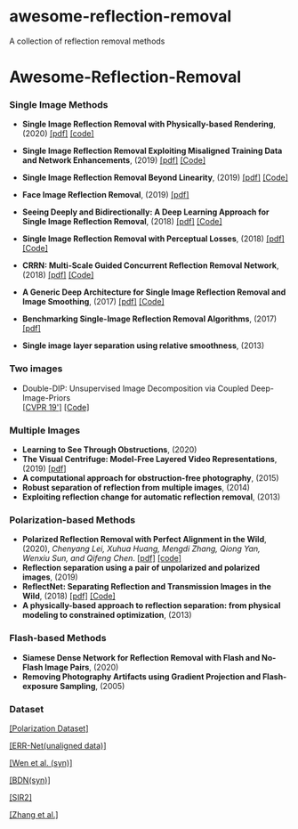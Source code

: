 # awesome-reflection-removal
A collection of reflection removal methods

# Awesome-Reflection-Removal

### Single Image Methods

* __Single Image Reflection Removal with Physically-based Rendering__, (2020) [[pdf]](https://arxiv.org/abs/1904.11934) [[code]](https://github.com/sookim813/Reflection_removal_rendering)

* __Single Image Reflection Removal Exploiting Misaligned Training Data and Network Enhancements__, (2019)
  [[pdf]](https://arxiv.org/abs/1904.00637) [[Code]](https://github.com/Vandermode/ERRNet) 

* __Single Image Reflection Removal Beyond Linearity__, (2019)
  [[pdf]](http://openaccess.thecvf.com/content_CVPR_2019/papers/Wen_Single_Image_Reflection_Removal_Beyond_Linearity_CVPR_2019_paper.pdf) [[Code]](https://github.com/csqiangwen/Single-Image-Reflection-Removal-Beyond-Linearity)
  
* __Face Image Reflection Removal__, (2019)
[[pdf]](https://arxiv.org/pdf/1903.00865.pdf) 
  
* __Seeing Deeply and Bidirectionally: A Deep Learning Approach for Single Image Reflection Removal__, (2018)
 [[pdf]](http://openaccess.thecvf.com/content_ECCV_2018/papers/Jie_Yang_Seeing_Deeply_and_ECCV_2018_paper.pdf) [[Code]](https://github.com/yangj1e/bdn-refremv) 
 

* __Single Image Reflection Removal with Perceptual Losses__, (2018)
 [[pdf]](https://arxiv.org/abs/1806.05376) [[Code]](https://github.com/ceciliavision/perceptual-reflection-removal)
 
* __CRRN: Multi-Scale Guided Concurrent Reflection Removal Network__, (2018)
 [[pdf]](http://openaccess.thecvf.com/content_cvpr_2018/papers/Wan_CRRN_Multi-Scale_Guided_CVPR_2018_paper.pdf) [[Code]](https://github.com/wanrenjie/CoRRN)
 
* __A Generic Deep Architecture for Single Image Reflection Removal and Image Smoothing__, (2017)
[[pdf]](https://arxiv.org/abs/1708.03474) [[Code]](https://github.com/fqnchina/CEILNet)

* __Benchmarking Single-Image Reflection Removal Algorithms__, (2017)
[[pdf]](http://openaccess.thecvf.com/content_ICCV_2017/papers/Wan_Benchmarking_Single-Image_Reflection_ICCV_2017_paper.pdf) 

* __Single image layer separation using relative smoothness__, (2013)

### Two images 

* Double-DIP: Unsupervised Image Decomposition via Coupled Deep-Image-Priors <br>
[[CVPR 19']](http://www.wisdom.weizmann.ac.il/~vision/DoubleDIP/resources/DoubleDIP.pdf)  [[Code]](https://github.com/yossigandelsman/DoubleDIP)




### Multiple Images 
* __Learning to See Through Obstructions__, (2020)
* __The Visual Centrifuge: Model-Free Layered Video Representations__, (2019) [[pdf]](https://arxiv.org/pdf/1812.01461.pdf)
* __A computational approach for obstruction-free photography__, (2015)
* __Robust separation of reflection from multiple images__, (2014) 
* __Exploiting reflection change for automatic reflection removal__, (2013)


### Polarization-based Methods
* __Polarized Reflection Removal with Perfect Alignment in the Wild__, (2020), _Chenyang Lei, Xuhua Huang, Mengdi Zhang, Qiong Yan, Wenxiu Sun, and Qifeng Chen_. [[pdf]](https://cqf.io/papers/Polarized_Reflection_Removal_CVPR2020.pdf) [[code]](https://github.com/ChenyangLEI/CVPR2020-Polarized-Reflection-Removal-with-Perfect-Alignment)
* __Reflection separation using a pair of unpolarized and polarized images__, (2019)
* __ReflectNet: Separating Reflection and Transmission Images in the Wild__, (2018)
[[pdf]](https://research.nvidia.com/sites/default/files/pubs/2018-09_Separating-Reflection-and/reflection_removal_eccv18.pdf) [[Code]](https://github.com/NVlabs/ReflectNet) 
* __A physically-based approach to reflection separation: from physical modeling to constrained optimization__, (2013)

### Flash-based Methods
* __Siamese Dense Network for Reflection Removal with Flash and No-Flash Image Pairs__, (2020)
* __Removing Photography Artifacts using Gradient Projection and Flash-exposure Sampling__, (2005)


### Dataset
[[Polarization Dataset]](https://github.com/ChenyangLEI/CVPR2020-Polarized-Reflection-Removal-with-Perfect-Alignment)

[[ERR-Net(unaligned data)]](https://onedrive.live.com/?cid=6234bd5af87e5da7&id=6234BD5AF87E5DA7%211017&authkey=%21APdbQ%5Fb1zFUiV8w)

 [[Wen et al. (syn)]](https://github.com/csqiangwen/Single-Image-Reflection-Removal-Beyond-Linearity#reflection-removal)
 
 [[BDN(syn)]](https://github.com/yangj1e/bdn-refremv#datasets)
 
 [[SIR2]](http://rose1.ntu.edu.sg/Datasets/sir2Benchmark.asp)

 [[Zhang et al.]](https://drive.google.com/drive/folders/1NYGL3wQ2pRkwfLMcV2zxXDV8JRSoVxwA)
 
